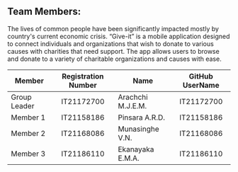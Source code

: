 ## Team Members:
The lives of common people have been significantly impacted mostly by country's current economic 
crisis.
“Give-it” is a mobile application designed to connect individuals and organizations that wish to donate 
to various causes with charities that need support. The app allows users to browse and donate to a 
variety of charitable organizations and causes with ease.


| Member | Registration Number | Name | GitHub UserName |
| ------------- |:-------------:| -----| :-----: |
| Group Leader | IT21172700 | Arachchi M.J.E.M. | IT21172700 |
| Member 1  | IT21158186 | Pinsara A.R.D. | IT21158186 |
| Member 2 | IT21168086 | Munasinghe V.N. | IT21168086 |
| Member 3 | IT21186110 | Ekanayaka E.M.A. | IT21186110 |

